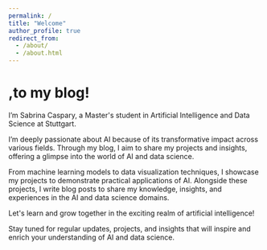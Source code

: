```yaml
---
permalink: /
title: "Welcome"
author_profile: true
redirect_from: 
  - /about/
  - /about.html
---
```


# ,to my blog!
 I’m Sabrina Caspary, a Master's student in Artificial Intelligence and Data Science at Stuttgart.

I’m deeply passionate about AI because of its transformative impact across various fields. Through my blog, I aim to share my projects and insights, offering a glimpse into the world of AI and data science.

From machine learning models to data visualization techniques, I showcase my projects to demonstrate practical applications of AI. Alongside these projects, I write blog posts to share my knowledge, insights, and experiences in the AI and data science domains.

Let's learn and grow together in the exciting realm of artificial intelligence!

Stay tuned for regular updates, projects, and insights that will inspire and enrich your understanding of AI and data science.

